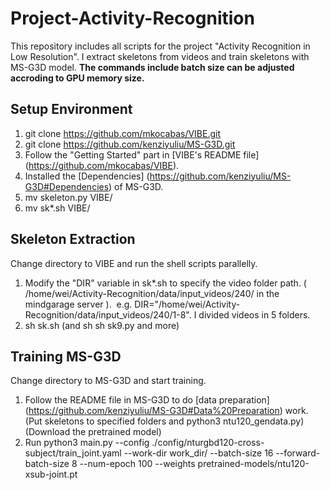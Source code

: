 # Project-Activity-Recognition
This repository includes all scripts for the project "Activity Recognition in Low Resolution". I extract skeletons from videos and train skeletons with MS-G3D model. **The commands include batch size can be adjusted accroding to GPU memory size.**

## Setup Environment
1. git clone https://github.com/mkocabas/VIBE.git
2. git clone https://github.com/kenziyuliu/MS-G3D.git
3. Follow the "Getting Started" part in [VIBE's README file] (https://github.com/mkocabas/VIBE).
4. Installed the [Dependencies] (https://github.com/kenziyuliu/MS-G3D#Dependencies) of MS-G3D. 
5. mv skeleton.py VIBE/
6. mv sk*.sh VIBE/

## Skeleton Extraction
Change directory to VIBE and run the shell scripts parallelly.

1. Modify the "DIR" variable in sk*.sh to specify the video folder path. ( /home/wei/Activity-Recognition/data/input_videos/240/ in the mindgarage server ).&nbsp;
e.g. DIR="/home/wei/Activity-Recognition/data/input_videos/240/1-8".
I divided videos in 5 folders.
2. sh sk.sh (and sh sh sk9.py and more)


## Training MS-G3D
Change directory to MS-G3D and start training.

1. Follow the README file in MS-G3D to do [data preparation] (https://github.com/kenziyuliu/MS-G3D#Data%20Preparation) work. (Put skeletons to specified folders and python3 ntu120_gendata.py) (Download the pretrained model) 
2. Run python3 main.py --config ./config/nturgbd120-cross-subject/train_joint.yaml --work-dir work_dir/ --batch-size 16 --forward-batch-size 8 --num-epoch 100 --weights pretrained-models/ntu120-xsub-joint.pt  